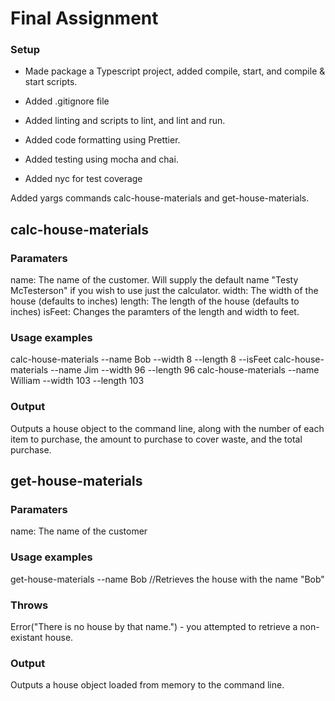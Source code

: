 # Final Assignment

### Setup

- Made package a Typescript project, added compile, start, and compile & start scripts.

- Added .gitignore file

- Added linting and scripts to lint, and lint and run.
- Added code formatting using Prettier.
- Added testing using mocha and chai.
- Added nyc for test coverage

Added yargs commands calc-house-materials and get-house-materials.

## calc-house-materials

### Paramaters

name: The name of the customer.  Will supply the default name "Testy McTesterson" if you wish to use just the calculator.
width: The width of the house (defaults to inches)
length: The length of the house (defaults to inches)
isFeet: Changes the paramters of the length and width to feet.

### Usage examples

calc-house-materials --name Bob --width 8 --length 8 --isFeet
calc-house-materials --name Jim --width 96 --length 96
calc-house-materials --name William --width 103 --length 103


### Output

Outputs a house object to the command line, along with the number of each item to purchase, the amount to purchase to cover waste, and the total purchase.

## get-house-materials

### Paramaters

name: The name of the customer

### Usage examples

get-house-materials --name Bob //Retrieves the house with the name "Bob"

### Throws

Error("There is no house by that name.") - you attempted to retrieve a non-existant house.

### Output

Outputs a house object loaded from memory to the command line.